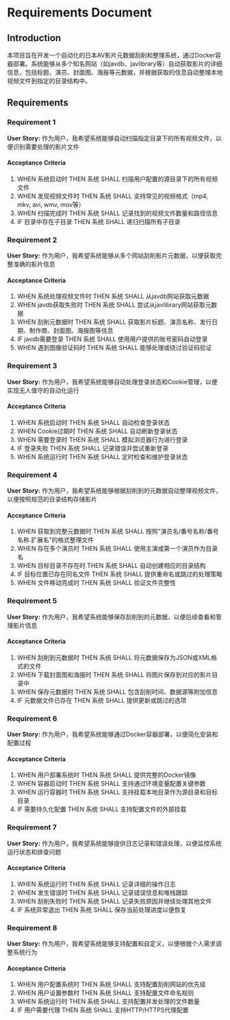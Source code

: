 # Requirements Document

## Introduction

本项目旨在开发一个自动化的日本AV影片元数据刮削和整理系统，通过Docker容器部署。系统能够从多个知名网站（如javdb、javlibrary等）自动获取影片的详细信息，包括标题、演员、封面图、海报等元数据，并根据获取的信息自动整理本地视频文件到指定的目录结构中。

## Requirements

### Requirement 1

**User Story:** 作为用户，我希望系统能够自动扫描指定目录下的所有视频文件，以便识别需要处理的影片文件

#### Acceptance Criteria

1. WHEN 系统启动时 THEN 系统 SHALL 扫描用户配置的源目录下的所有视频文件
2. WHEN 发现视频文件时 THEN 系统 SHALL 支持常见的视频格式（mp4, mkv, avi, wmv, mov等）
3. WHEN 扫描完成时 THEN 系统 SHALL 记录找到的视频文件数量和路径信息
4. IF 目录中存在子目录 THEN 系统 SHALL 递归扫描所有子目录

### Requirement 2

**User Story:** 作为用户，我希望系统能够从多个网站刮削影片元数据，以便获取完整准确的影片信息

#### Acceptance Criteria

1. WHEN 系统处理视频文件时 THEN 系统 SHALL 从javdb网站获取元数据
2. WHEN javdb获取失败时 THEN 系统 SHALL 尝试从javlibrary网站获取元数据
3. WHEN 刮削元数据时 THEN 系统 SHALL 获取影片标题、演员名称、发行日期、制作商、封面图、海报图等信息
4. IF javdb需要登录 THEN 系统 SHALL 使用用户提供的账号密码自动登录
5. WHEN 遇到图像验证码时 THEN 系统 SHALL 能够处理或绕过验证码验证

### Requirement 3

**User Story:** 作为用户，我希望系统能够自动处理登录状态和Cookie管理，以便实现无人值守的自动化运行

#### Acceptance Criteria

1. WHEN 系统启动时 THEN 系统 SHALL 自动检查登录状态
2. WHEN Cookie过期时 THEN 系统 SHALL 自动刷新登录状态
3. WHEN 需要登录时 THEN 系统 SHALL 模拟浏览器行为进行登录
4. IF 登录失败 THEN 系统 SHALL 记录错误并尝试重新登录
5. WHEN 系统运行时 THEN 系统 SHALL 定时检查和维护登录状态

### Requirement 4

**User Story:** 作为用户，我希望系统能够根据刮削到的元数据自动整理视频文件，以便按照规范的目录结构存储影片

#### Acceptance Criteria

1. WHEN 获取到完整元数据时 THEN 系统 SHALL 按照"演员名/番号名称/番号名称.扩展名"的格式整理文件
2. WHEN 存在多个演员时 THEN 系统 SHALL 使用主演或第一个演员作为目录名
3. WHEN 目标目录不存在时 THEN 系统 SHALL 自动创建相应的目录结构
4. IF 目标位置已存在同名文件 THEN 系统 SHALL 提供重命名或跳过的处理策略
5. WHEN 文件移动完成时 THEN 系统 SHALL 验证文件完整性

### Requirement 5

**User Story:** 作为用户，我希望系统能够保存刮削到的元数据，以便后续查看和管理影片信息

#### Acceptance Criteria

1. WHEN 刮削到元数据时 THEN 系统 SHALL 将元数据保存为JSON或XML格式的文件
2. WHEN 下载封面图和海报时 THEN 系统 SHALL 将图片保存到对应的影片目录中
3. WHEN 保存元数据时 THEN 系统 SHALL 包含刮削时间、数据源等附加信息
4. IF 元数据文件已存在 THEN 系统 SHALL 提供更新或跳过的选项

### Requirement 6

**User Story:** 作为用户，我希望系统能够通过Docker容器部署，以便简化安装和配置过程

#### Acceptance Criteria

1. WHEN 用户部署系统时 THEN 系统 SHALL 提供完整的Docker镜像
2. WHEN 容器启动时 THEN 系统 SHALL 支持通过环境变量配置关键参数
3. WHEN 运行容器时 THEN 系统 SHALL 支持挂载本地目录作为源目录和目标目录
4. IF 需要持久化配置 THEN 系统 SHALL 支持配置文件的外部挂载

### Requirement 7

**User Story:** 作为用户，我希望系统能够提供日志记录和错误处理，以便监控系统运行状态和排查问题

#### Acceptance Criteria

1. WHEN 系统运行时 THEN 系统 SHALL 记录详细的操作日志
2. WHEN 发生错误时 THEN 系统 SHALL 记录错误信息和堆栈跟踪
3. WHEN 刮削失败时 THEN 系统 SHALL 记录失败原因并继续处理其他文件
4. IF 系统异常退出 THEN 系统 SHALL 保存当前处理进度以便恢复

### Requirement 8

**User Story:** 作为用户，我希望系统能够支持配置和自定义，以便根据个人需求调整系统行为

#### Acceptance Criteria

1. WHEN 用户配置系统时 THEN 系统 SHALL 支持配置刮削网站的优先级
2. WHEN 用户设置参数时 THEN 系统 SHALL 支持配置文件命名规则
3. WHEN 系统运行时 THEN 系统 SHALL 支持配置并发处理的文件数量
4. IF 用户需要代理 THEN 系统 SHALL 支持HTTP/HTTPS代理配置